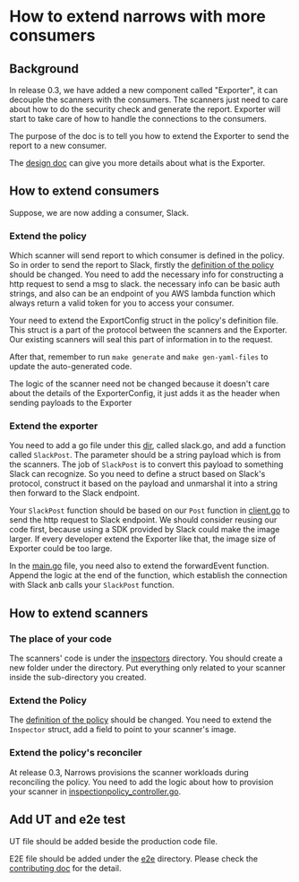 # How to extend narrows with more consumers

## Background
In release 0.3, we have added a new component called "Exporter", it can decouple the scanners with the consumers.
The scanners just need to care about how to do the security check and generate the report. Exporter will start
to take care of how to handle the connections to the consumers.

The purpose of the doc is to tell you how to extend the Exporter to send the report to a new consumer.

The [design doc](design/data-exporter-phase-1.md) can give you more details about what is the Exporter.

## How to extend consumers
Suppose, we are now adding a consumer, Slack.

### Extend the policy
Which scanner will send report to which consumer is defined in the policy. So in order to send the report to
Slack, firstly the [definition of the policy](../src/api/v1alpha1/inspectionpolicy_types.go) should be changed.
You need to add the necessary info for constructing a http request to send a msg to slack. the necessary info
can be basic auth strings, and also can be an endpoint of you AWS lambda function which always return a valid
token for you to access your consumer.

Your need to extend the ExportConfig struct in the policy's definition file. This struct is a part of
the protocol between the scanners and the Exporter. Our existing scanners will seal this part of information
in to the request.

After that, remember to run `make generate` and `make gen-yaml-files` to update the auto-generated code.

The logic of the scanner need not be changed because it doesn't care about the details of the ExporterConfig,
it just adds it as the header when sending payloads to the Exporter

### Extend the exporter

You need to add a go file under this [dir](../cnsi-exporter/pkg/outputs), called slack.go, and add a function
called `SlackPost`. The parameter should be a string payload which is from the scanners. The job of `SlackPost`
is to convert this payload to something Slack can recognize. So you need to define a struct based on Slack's
protocol, construct it based on the payload and unmarshal it into a string then forward to the Slack endpoint.

Your `SlackPost` function should be based on our `Post` function in [client.go](../cnsi-exporter/pkg/outputs/client.go)
to send the http request to Slack endpoint. We should consider reusing our code first, because using a SDK
provided by Slack could make the image larger. If every developer extend the Exporter like that, the image size
of Exporter could be too large.

In the [main.go](../cnsi-exporter/cmd/main.go) file, you need also to extend the forwardEvent function.
Append the logic at the end of the function, which establish the connection with Slack anb calls your `SlackPost`
function.

## How to extend scanners

### The place of your code
The scanners' code is under the [inspectors](../src/pkg/inspectors) directory. You should create a new folder
under the directory. Put everything only related to your scanner inside the sub-directory you created.

### Extend the Policy
The [definition of the policy](../src/api/v1alpha1/inspectionpolicy_types.go) should be changed. You need to
extend the `Inspector` struct, add a field to point to your scanner's image.

### Extend the policy's reconciler
At release 0.3, Narrows provisions the scanner workloads during reconciling the policy. You need to add the
logic about how to provision your scanner in [inspectionpolicy_controller.go](../cnsi-manager/pkg/controllers/inspectionpolicy_controller.go).

## Add UT and e2e test

UT file should be added beside the production code file.

E2E file should be added under the [e2e](../test/e2e) directory. Please check the [contributing doc](../CONTRIBUTING.md)
for the detail.